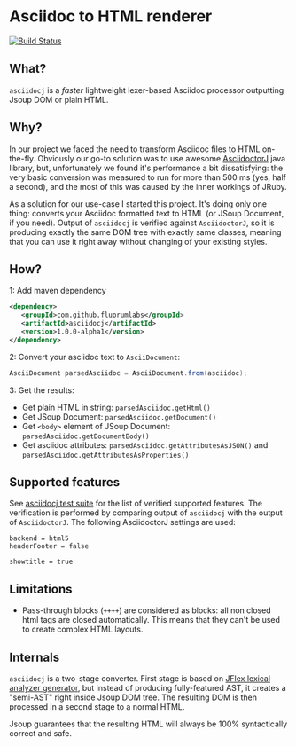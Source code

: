 # Asciidoc to HTML renderer

[![Build Status](https://travis-ci.com/fluorumlabs/asciidocj.svg?branch=master)](https://travis-ci.com/fluorumlabs/asciidocj)

## What?

`asciidocj` is a _faster_ lightweight lexer-based Asciidoc processor
outputting Jsoup DOM or plain HTML.

## Why?

In our project we faced the need to transform Asciidoc files to HTML on-the-fly. Obviously our go-to solution was to use
awesome [AsciidoctorJ](https://github.com/asciidoctor/asciidoctorj) java library, but, unfortunately we found it's performance
a bit dissatisfying: the very basic conversion was measured to run for more than 500 ms (yes, half a second), and the most of this 
was caused by the inner workings of JRuby.

As a solution for our use-case I started this project. It's doing only one thing: converts your Asciidoc formatted text to 
HTML (or JSoup Document, if you need). Output of `asciidocj` is verified against `AsciidoctorJ`, so it is producing exactly the
same DOM tree with exactly same classes, meaning that you can use it right away without changing of your existing styles.

## How?

1: Add maven dependency

```xml
<dependency>
   <groupId>com.github.fluorumlabs</groupId>
   <artifactId>asciidocj</artifactId>
   <version>1.0.0-alpha1</version>
</dependency>
```

2: Convert your asciidoc text to `AsciiDocument`: 

```java
AsciiDocument parsedAsciidoc = AsciiDocument.from(asciidoc);
``` 

3: Get the results:
   - Get plain HTML in string: `parsedAsciidoc.getHtml()`
   - Get JSoup Document: `parsedAsciidoc.getDocument()`
   - Get `<body>` element of JSoup Document: `parsedAsciidoc.getDocumentBody()`
   - Get asciidoc attributes: `parsedAsciidoc.getAttributesAsJSON()` and `parsedAsciidoc.getAttributesAsProperties()`

## Supported features

See [asciidocj test suite](https://github.com/fluorumlabs/asciidocj/tree/master/src/test/resources/com/github/fluorumlabs/asciidocj/tests) 
for the list of verified supported features. The verification is performed by comparing output of `asciidocj` with the output of
`AsciidoctorJ`. The following AsciidoctorJ settings are used: 
```
backend = html5
headerFooter = false

showtitle = true
```

## Limitations

- Pass-through blocks (`++++`) are considered as blocks: all non closed html tags are closed automatically. This means that they
  can't be used to create complex HTML layouts.

## Internals

`asciidocj` is a two-stage converter. First stage is based on [JFlex lexical analyzer generator](http://www.jflex.de/), but instead of producing fully-featured
AST, it creates a "semi-AST" right inside Jsoup DOM tree. The resulting DOM is then processed in a second stage to a normal HTML.

Jsoup guarantees that the resulting HTML will always be 100% syntactically correct and safe.   